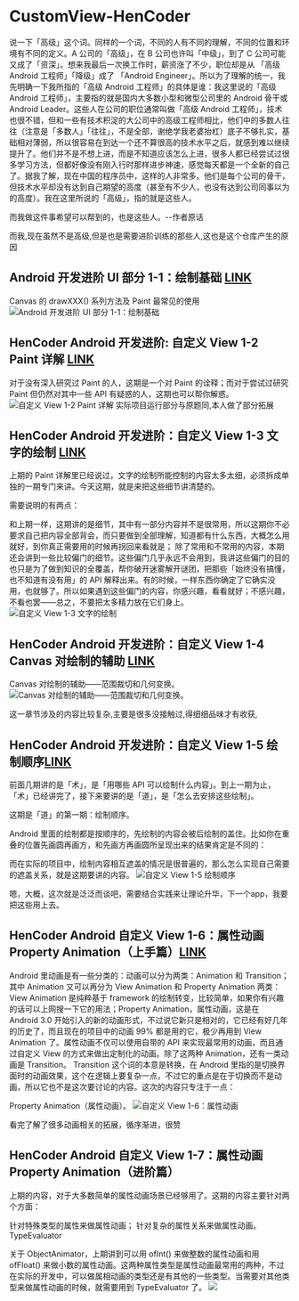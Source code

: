# CustomView-HenCoder
说一下「高级」这个词。同样的一个词，不同的人有不同的理解，不同的位置和环境有不同的定义。A 公司的「高级」，在 B 公司也许叫「中级」，到了 C 公司可能又成了「资深」。想来我最后一次换工作时，薪资涨了不少，职位却是从 「高级 Android 工程师」「降级」成了 「Android Engineer」。所以为了理解的统一，我先明确一下我所指的「高级 Android 工程师」的具体是谁：我这里说的「高级 Android 工程师」，主要指的就是国内大多数小型和微型公司里的 Android 骨干或 Android Leader。这些人在公司的职位通常叫做「高级 Android 工程师」，技术也很不错，但和一些有技术积淀的大公司中的高级工程师相比，他们中的多数人往往（注意是「多数人」「往往」，不是全部，谢绝学我老婆抬杠）底子不够扎实，基础相对薄弱，所以很容易在到达一个还不算很高的技术水平之后，就感到难以继续提升了。他们并不是不想上进，而是不知道应该怎么上进，很多人都已经尝试过很多学习方法，但都好像没有刚入行时那样进步神速，感觉每天都是一个全新的自己了。据我了解，现在中国的程序员中，这样的人非常多。他们是每个公司的骨干，但技术水平却没有达到自己期望的高度（甚至有不少人，也没有达到公司同事以为的高度）。我在这里所说的「高级」，指的就是这些人。

而我做这件事希望可以帮到的，也是这些人。--作者原话

而我,现在虽然不是高级,但是也是需要进阶训练的那些人,这也是这个仓库产生的原因

## Android 开发进阶 UI 部分 1-1：绘制基础 [LINK](http://hencoder.com/ui-1-1/)
Canvas 的 drawXXX() 系列方法及 Paint 最常见的使用
![Android 开发进阶 UI 部分 1-1：绘制基础](https://github.com/TIL-MICE/CustomView-HenCoder/blob/master/PracticeDraw1-master/images/preview_after.png)

## HenCoder Android 开发进阶: 自定义 View 1-2 Paint 详解 [LINK](http://hencoder.com/ui-1-2/)
对于没有深入研究过 Paint 的人，这期是一个对 Paint 的诠释；而对于尝试过研究 Paint 但仍然对其中一些 API 有疑惑的人，这期也可以帮你解惑。
![自定义 View 1-2 Paint 详解](https://github.com/TIL-MICE/CustomView-HenCoder/blob/master/PracticeDraw2-master/images/preview_after.png)
实际项目运行部分与原题同,本人做了部分拓展

## HenCoder Android 开发进阶：自定义 View 1-3 文字的绘制 [LINK](http://hencoder.com/ui-1-3/)
上期的 Paint 详解里已经说过，文字的绘制所能控制的内容太多太细，必须拆成单独的一期专门来讲。今天这期，就是来把这些细节讲清楚的。

需要说明的有两点：

和上期一样，这期讲的是细节，其中有一部分内容并不是很常用，所以这期你不必要求自己把内容全部背会，而只要做到全部理解，知道都有什么东西，大概怎么用就好，到你真正需要用的时候再拐回来看就是；
除了常用和不常用的内容，本期还会讲到一些比较偏门的细节。这些偏门几乎永远不会用到，我讲这些偏门的目的也只是为了做到知识的全覆盖，帮你破开迷雾解开谜团，把那些「始终没有搞懂，也不知道有没有用」的 API 解释出来。有的时候，一样东西你确定了它确实没用，也就够了。所以如果遇到这些偏门的内容，你感兴趣，看看就好；不感兴趣，不看也罢——总之，不要把太多精力放在它们身上。
![自定义 View 1-3 文字的绘制](https://github.com/TIL-MICE/CustomView-HenCoder/blob/master/PracticeDraw3-master/images/preview_after.png)

## HenCoder Android 开发进阶：自定义 View 1-4 Canvas 对绘制的辅助 [LINK](http://hencoder.com/ui-1-4/)
Canvas 对绘制的辅助——范围裁切和几何变换。
![Canvas 对绘制的辅助——范围裁切和几何变换。](https://github.com/TIL-MICE/CustomView-HenCoder/blob/master/PracticeDraw4-master/images/preview_after.png)

这一章节涉及的内容比较复杂,主要是很多没接触过,得细细品味才有收获,

## HenCoder Android 开发进阶：自定义 View 1-5 绘制顺序[LINK](http://hencoder.com/ui-1-5/)
前面几期讲的是「术」，是「用哪些 API 可以绘制什么内容」。到上一期为止，「术」已经讲完了，接下来要讲的是「道」，是「怎么去安排这些绘制」。

这期是「道」的第一期：绘制顺序。

Android 里面的绘制都是按顺序的，先绘制的内容会被后绘制的盖住。比如你在重叠的位置先画圆再画方，和先画方再画圆所呈现出来的结果肯定是不同的：

而在实际的项目中，绘制内容相互遮盖的情况是很普遍的，那么怎么实现自己需要的遮盖关系，就是这期要讲的内容。
![自定义 View 1-5 绘制顺序](https://github.com/TIL-MICE/CustomView-HenCoder/blob/master/PracticeDraw5-master/images/preview_after.png)

嗯，大概，这次就是泛泛而谈吧，需要结合实践来让理论升华，下一个app，我要把这些用上去。

## HenCoder Android 自定义 View 1-6：属性动画 Property Animation（上手篇）[LINK](http://hencoder.com/ui-1-6/)
 Android 里动画是有一些分类的：动画可以分为两类：Animation 和 Transition；其中 Animation 又可以再分为 View Animation 和 Property Animation 两类： View Animation 是纯粹基于 framework 的绘制转变，比较简单，如果你有兴趣的话可以上网搜一下它的用法；Property Animation，属性动画，这是在 Android 3.0 开始引入的新的动画形式，不过说它新只是相对的，它已经有好几年的历史了，而且现在的项目中的动画 99% 都是用的它，极少再用到 View Animation 了。属性动画不仅可以使用自带的 API 来实现最常用的动画，而且通过自定义 View 的方式来做出定制化的动画。除了这两种 Animation，还有一类动画是 Transition。 Transition 这个词的本意是转换，在 Android 里指的是切换界面时的动画效果，这个在逻辑上要复杂一点，不过它的重点是在于切换而不是动画，所以它也不是这次要讨论的内容。这次的内容只专注于一点：

Property Animation（属性动画）。
![自定义 View 1-6：属性动画](https://github.com/TIL-MICE/CustomView-HenCoder/blob/master/PracticeDraw6-master/images/preview_after.png)

看完了解了很多动画相关的拓展，循序渐进，很赞

## HenCoder Android 自定义 View 1-7：属性动画 Property Animation（进阶篇）
上期的内容，对于大多数简单的属性动画场景已经够用了。这期的内容主要针对两个方面：

针对特殊类型的属性来做属性动画；
针对复杂的属性关系来做属性动画。
TypeEvaluator

关于 ObjectAnimator，上期讲到可以用 ofInt() 来做整数的属性动画和用 ofFloat() 来做小数的属性动画。这两种属性类型是属性动画最常用的两种，不过在实际的开发中，可以做属相动画的类型还是有其他的一些类型。当需要对其他类型来做属性动画的时候，就需要用到 TypeEvaluator 了。
![](images/preview_after.png)

